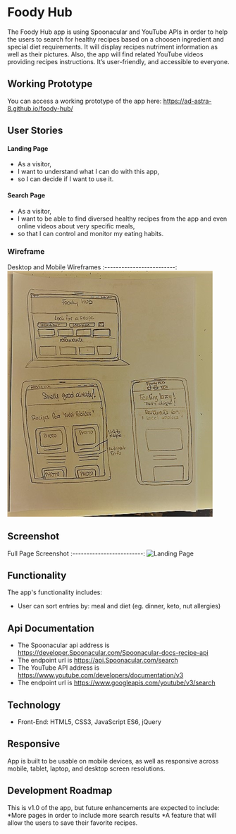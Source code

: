 # Foody Hub 
The Foody Hub app is using Spoonacular and YouTube APIs in order to help the users to search for healthy
recipes based on a choosen ingredient and special diet requirements.
It will display recipes nutriment information as well as their pictures.
Also, the app will find related YouTube videos providing recipes instructions.
It’s user-friendly, and accessible to everyone.

## Working Prototype
You can access a working prototype of the app here: https://ad-astra-8.github.io/foody-hub/ 

## User Stories
#### Landing Page
* As a visitor,
* I want to understand what I can do with this app,
* so I can decide if I want to use it.

#### Search Page
* As a visitor,
* I want to be able to find diversed healthy recipes from the app and even online videos about very specific meals,
* so that I can control and monitor my eating habits.

### Wireframe
Desktop and Mobile Wireframes
:-------------------------:
![Landing/Login Page](/images/foody-hub-app-wireframe.jpg) 

## Screenshot
Full Page Screenshot 
:-------------------------:
![Landing Page](/images/fullpage-screenshot.png) 

## Functionality
The app's functionality includes:
* User can sort entries by: meal and diet (eg. dinner, keto, nut allergies)

## Api Documentation
* The Spoonacular api address is  https://developer.Spoonacular.com/Spoonacular-docs-recipe-api
* The endpoint url is https://api.Spoonacular.com/search
* The YouTube API address is https://www.youtube.com/developers/documentation/v3
* The endpoint url is https://www.googleapis.com/youtube/v3/search

## Technology
* Front-End: HTML5, CSS3, JavaScript ES6, jQuery

## Responsive
App is built to be usable on mobile devices, as well as responsive across mobile, tablet, laptop, and desktop screen resolutions.

## Development Roadmap
This is v1.0 of the app, but future enhancements are expected to include:
*More pages in order to include more search results 
*A feature that will allow the users to save their favorite recipes.
